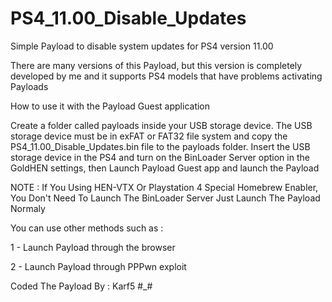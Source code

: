 # PS4_11.00_Disable_Updates

Simple Payload to disable system updates for PS4 version 11.00 

There are many versions of this Payload, but this version is completely developed by me and it supports PS4 models that have problems activating Payloads

How to use it with the Payload Guest application 

Create a folder called payloads inside your USB storage device. The USB storage device must be in exFAT or FAT32 file system and copy the PS4_11.00_Disable_Updates.bin file to the payloads folder. Insert the USB storage device in the PS4 and turn on the BinLoader Server option in the GoldHEN settings, then Launch Payload Guest app and launch the Payload

NOTE : If You Using HEN-VTX Or Playstation 4 Special Homebrew Enabler, You Don't Need To Launch The BinLoader Server Just Launch The Payload Normaly

You can use other methods such as : 

 1 - Launch Payload through the browser 

 2 - Launch Payload through PPPwn exploit


Coded The Payload By : Karf5 #_#
